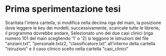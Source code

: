 # Prima sperimentazione tesi
Scaritata l'intera cartella, si modifica nella decima riga del main, la posizione dove leggere le key dei modelli, successivamente, scaricate tutte le librerie, il programma dovrebbe andare,
Selezionato uno dei due casi clinici (riga numero 101 del main scegliendo '1' o '2) si leggono le istruzioni del file "anziani.txt", "personale.txtz2, "classificatore.txt" all'interno della cartella "istruzioni" e il caso clinico scelto nella cartella "casi_clinici"
